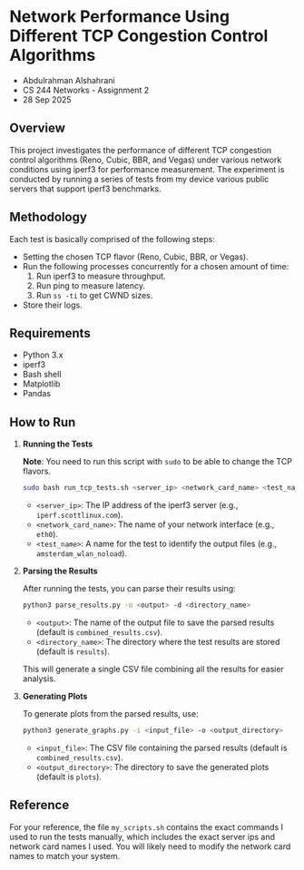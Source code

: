 # Network Performance Using Different TCP Congestion Control Algorithms

* Abdulrahman Alshahrani
* CS 244 Networks - Assignment 2
* 28 Sep 2025

## Overview

This project investigates the performance of different TCP congestion control algorithms (Reno, Cubic, BBR, and Vegas) under various network conditions using iperf3 for performance measurement. The experiment is conducted by running a series of tests from my device various public servers that support iperf3 benchmarks.

## Methodology

Each test is basically comprised of the following steps:
- Setting the chosen TCP flavor (Reno, Cubic, BBR, or Vegas).
- Run the following processes concurrently for a chosen amount of time:
    1. Run iperf3 to measure throughput.
    2. Run ping to measure latency.
    3. Run `ss -ti` to get CWND sizes.
- Store their logs.

## Requirements

- Python 3.x
- iperf3
- Bash shell
- Matplotlib
- Pandas


## How to Run

1. **Running the Tests**

    **Note**: You need to run this script with `sudo` to be able to change the TCP flavors.

    ```bash
    sudo bash run_tcp_tests.sh <server_ip> <network_card_name> <test_name>
    ```
    
    - `<server_ip>`: The IP address of the iperf3 server (e.g., `iperf.scottlinux.com`).
    - `<network_card_name>`: The name of your network interface (e.g., `eth0`).
    - `<test_name>`: A name for the test to identify the output files (e.g., `amsterdam_wlan_noload`).

2. **Parsing the Results**
    
    After running the tests, you can parse their results using:
    
    ```bash
    python3 parse_results.py -o <output> -d <directory_name>
    ```
    
    - `<output>`: The name of the output file to save the parsed results (default is `combined_results.csv`).
    - `<directory_name>`: The directory where the test results are stored (default is `results`).

    This will generate a single CSV file combining all the results for easier analysis.

3. **Generating Plots**
    
    To generate plots from the parsed results, use:
    
    ```bash
    python3 generate_graphs.py -i <input_file> -o <output_directory>
    ```
    
    - `<input_file>`: The CSV file containing the parsed results (default is `combined_results.csv`).
    - `<output_directory>`: The directory to save the generated plots (default is `plots`).

## Reference

For your reference, the file `my_scripts.sh` contains the exact commands I used to run the tests manually, which includes the exact server ips and network card names I used. You will likely need to modify the network card names to match your system.
